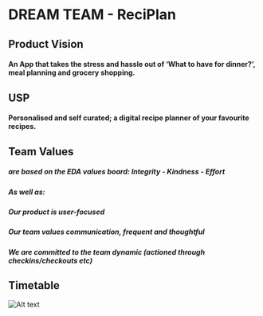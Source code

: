 # DREAM TEAM - ReciPlan

## Product Vision

#### An App that takes the stress and hassle out of ‘What to have for dinner?’, meal planning and grocery shopping.

## USP

#### Personalised and self curated; a digital recipe planner of your favourite recipes.

## Team Values 
##### are based on the EDA values board: Integrity - Kindness - Effort

##### As well as:	
##### Our product is user-focused
##### Our team values communication, frequent and thoughtful
##### We are committed to the team dynamic (actioned through checkins/checkouts etc)

## Timetable

![Alt text](https://github.com/pohutukawa-2020/DREAM/blob/master/Dream%20Calendar.png?raw=true "Title")

